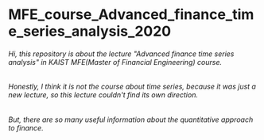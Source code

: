 # MFE_course_Advanced_finance_time_series_analysis_2020

###### Hi, this repository is about the lecture "Advanced finance time series analysis" in KAIST MFE(Master of Financial Engineering) course. 
###### Honestly, I think it is not the course about time series, because it was just a new lecture, so this lecture couldn't find its own direction. 
###### But, there are so many useful information about the quantitative approach to finance.
